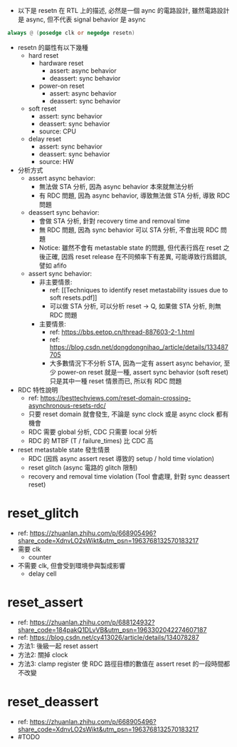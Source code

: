 
- 以下是 resetn 在 RTL 上的描述, 必然是一個 aync 的電路設計, 雖然電路設計是 async, 但不代表 signal behavior 是 async
```verilog
always @ (posedge clk or negedge resetn)
```
- resetn 的屬性有以下幾種
	- hard reset
		- hardware reset
			- assert: async behavior
			- deassert: sync behavior
		- power-on reset
			- assert: async behavior
			- deassert: sync behavior
	- soft reset
		- assert: sync behavior
		- deassert: sync behavior
		- source: CPU
	- delay reset
		- assert: sync behavior
		- deassert: sync behavior
		- source: HW
- 分析方式
	- assert async behavior:
		- 無法做 STA 分析, 因為 async behavior 本來就無法分析
		- 有 RDC 問題, 因為 async behavior, 導致無法做 STA 分析, 導致 RDC 問題
	- deassert sync behavior:
		- 會做 STA 分析, 針對 recovery time and removal time
		- 無 RDC 問題, 因為 sync behavior 可以 STA 分析, 不會出現 RDC 問題
		- Notice: 雖然不會有 metastable state 的問題, 但代表行爲在 reset 之後正確, 因爲 reset release 在不同頻率下有差異, 可能導致行爲錯誤, 譬如 afifo
	- assert sync behavior:
		- 非主要情景:
			- ref: [[Techniques to identify reset metastability issues due to soft resets.pdf]]
			- 可以做 STA 分析, 可以分析 reset -> Q, 如果做 STA 分析, 則無 RDC 問題
		- 主要情景: 
			- ref: https://bbs.eetop.cn/thread-887603-2-1.html
			- ref: https://blog.csdn.net/dongdongnihao_/article/details/133487705
			- 大多數情況下不分析 STA, 因為一定有 assert async behavior, 至少 power-on reset 就是一種, assert sync behavior (soft reset) 只是其中一種 reset 情景而已, 所以有 RDC 問題
- RDC 特性說明
	- ref: https://besttechviews.com/reset-domain-crossing-asynchronous-resets-rdc/
	- 只要 reset domain 就會發生, 不論是 sync clock 或是 async clock 都有機會
	- RDC 需要 global 分析, CDC 只需要 local 分析
	- RDC 的 MTBF (T / failure_times) 比 CDC 高
- reset metastable state 發生情景
	- RDC (因爲 async assert reset 導致的 setup / hold time violation)
	- reset glitch (async 電路的 glitch 限制)
	- recovery and removal time violation (Tool 會處理, 針對 sync deassert reset)
# reset_glitch

- ref: https://zhuanlan.zhihu.com/p/668905496?share_code=XdnvLO2sWikt&utm_psn=1963768132570183217
- 需要 clk
	- counter
- 不需要 clk, 但會受到環境參與製成影響
	- delay cell
# reset_assert

- ref: https://zhuanlan.zhihu.com/p/688124932?share_code=184pakQ1DLvVB&utm_psn=1963302042274607187
- ref: https://blog.csdn.net/cy413026/article/details/134078287
- 方法1: 後級一起 reset assert 
- 方法2: 關掉 clock
- 方法3: clamp register 使 RDC 路徑目標的數值在 assert reset 的一段時間都不改變

# reset_deassert

- ref: https://zhuanlan.zhihu.com/p/668905496?share_code=XdnvLO2sWikt&utm_psn=1963768132570183217
- #TODO 